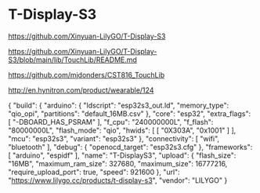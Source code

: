 # T-Display-S3

<https://github.com/Xinyuan-LilyGO/T-Display-S3>

https://github.com/Xinyuan-LilyGO/T-Display-S3/blob/main/lib/TouchLib/README.md

https://github.com/mjdonders/CST816_TouchLib


http://en.hynitron.com/product/wearable/124


{
  "build": {
    "arduino": {
      "ldscript": "esp32s3_out.ld",
      "memory_type": "qio_opi",
      "partitions": "default_16MB.csv"
    },
    "core": "esp32",
    "extra_flags": [
      "-DBOARD_HAS_PSRAM"
    ],
    "f_cpu": "240000000L",
    "f_flash": "80000000L",
    "flash_mode": "qio",
    "hwids": [
      [
        "0X303A",
        "0x1001"
      ]
    ],
    "mcu": "esp32s3",
    "variant": "esp32s3"
  },
  "connectivity": [
    "wifi",
    "bluetooth"
  ],
  "debug": {
    "openocd_target": "esp32s3.cfg"
  },
  "frameworks": [
    "arduino",
    "espidf"
  ],
  "name": "T-DisplayS3",
  "upload": {
    "flash_size": "16MB",
    "maximum_ram_size": 327680,
    "maximum_size": 16777216,
    "require_upload_port": true,
    "speed": 921600
  },
  "url": "https://www.lilygo.cc/products/t-display-s3",
  "vendor": "LILYGO"
}